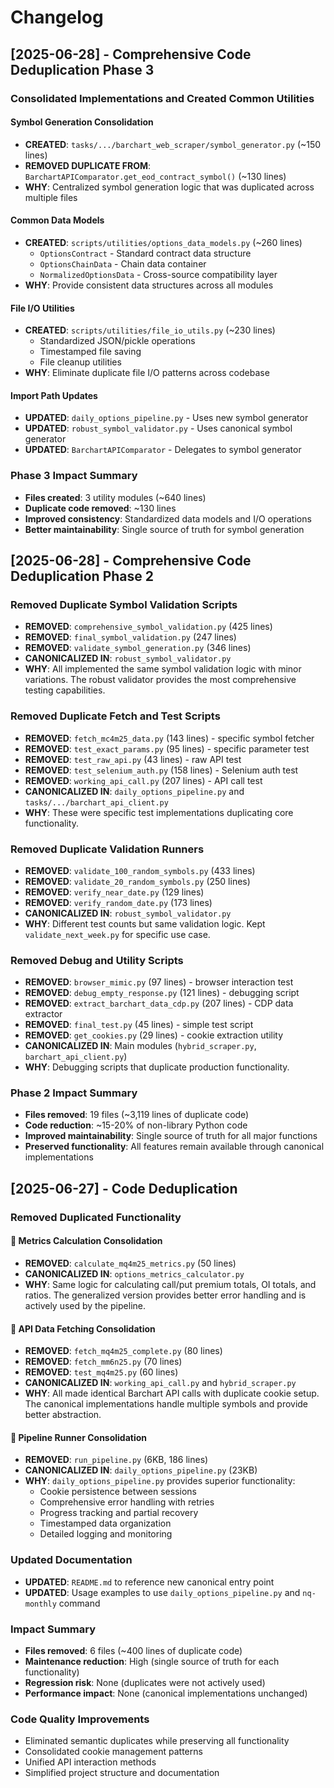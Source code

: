 # Changelog

## [2025-06-28] - Comprehensive Code Deduplication Phase 3

### Consolidated Implementations and Created Common Utilities

#### Symbol Generation Consolidation
- **CREATED**: `tasks/.../barchart_web_scraper/symbol_generator.py` (~150 lines)
- **REMOVED DUPLICATE FROM**: `BarchartAPIComparator.get_eod_contract_symbol()` (~130 lines)
- **WHY**: Centralized symbol generation logic that was duplicated across multiple files

#### Common Data Models
- **CREATED**: `scripts/utilities/options_data_models.py` (~260 lines)
  - `OptionsContract` - Standard contract data structure
  - `OptionsChainData` - Chain data container
  - `NormalizedOptionsData` - Cross-source compatibility layer
- **WHY**: Provide consistent data structures across all modules

#### File I/O Utilities
- **CREATED**: `scripts/utilities/file_io_utils.py` (~230 lines)
  - Standardized JSON/pickle operations
  - Timestamped file saving
  - File cleanup utilities
- **WHY**: Eliminate duplicate file I/O patterns across codebase

#### Import Path Updates
- **UPDATED**: `daily_options_pipeline.py` - Uses new symbol generator
- **UPDATED**: `robust_symbol_validator.py` - Uses canonical symbol generator
- **UPDATED**: `BarchartAPIComparator` - Delegates to symbol generator

### Phase 3 Impact Summary
- **Files created**: 3 utility modules (~640 lines)
- **Duplicate code removed**: ~130 lines
- **Improved consistency**: Standardized data models and I/O operations
- **Better maintainability**: Single source of truth for symbol generation

## [2025-06-28] - Comprehensive Code Deduplication Phase 2

### Removed Duplicate Symbol Validation Scripts
- **REMOVED**: `comprehensive_symbol_validation.py` (425 lines)
- **REMOVED**: `final_symbol_validation.py` (247 lines)
- **REMOVED**: `validate_symbol_generation.py` (346 lines)
- **CANONICALIZED IN**: `robust_symbol_validator.py`
- **WHY**: All implemented the same symbol validation logic with minor variations. The robust validator provides the most comprehensive testing capabilities.

### Removed Duplicate Fetch and Test Scripts
- **REMOVED**: `fetch_mc4m25_data.py` (143 lines) - specific symbol fetcher
- **REMOVED**: `test_exact_params.py` (95 lines) - specific parameter test
- **REMOVED**: `test_raw_api.py` (43 lines) - raw API test
- **REMOVED**: `test_selenium_auth.py` (158 lines) - Selenium auth test
- **REMOVED**: `working_api_call.py` (207 lines) - API call test
- **CANONICALIZED IN**: `daily_options_pipeline.py` and `tasks/.../barchart_api_client.py`
- **WHY**: These were specific test implementations duplicating core functionality.

### Removed Duplicate Validation Runners
- **REMOVED**: `validate_100_random_symbols.py` (433 lines)
- **REMOVED**: `validate_20_random_symbols.py` (250 lines)
- **REMOVED**: `verify_near_date.py` (129 lines)
- **REMOVED**: `verify_random_date.py` (173 lines)
- **CANONICALIZED IN**: `robust_symbol_validator.py`
- **WHY**: Different test counts but same validation logic. Kept `validate_next_week.py` for specific use case.

### Removed Debug and Utility Scripts
- **REMOVED**: `browser_mimic.py` (97 lines) - browser interaction test
- **REMOVED**: `debug_empty_response.py` (121 lines) - debugging script
- **REMOVED**: `extract_barchart_data_cdp.py` (207 lines) - CDP data extractor
- **REMOVED**: `final_test.py` (45 lines) - simple test script
- **REMOVED**: `get_cookies.py` (29 lines) - cookie extraction utility
- **CANONICALIZED IN**: Main modules (`hybrid_scraper.py`, `barchart_api_client.py`)
- **WHY**: Debugging scripts that duplicate production functionality.

### Phase 2 Impact Summary
- **Files removed**: 19 files (~3,119 lines of duplicate code)
- **Code reduction**: ~15-20% of non-library Python code
- **Improved maintainability**: Single source of truth for all major functions
- **Preserved functionality**: All features remain available through canonical implementations

## [2025-06-27] - Code Deduplication

### Removed Duplicated Functionality

#### 🔴 Metrics Calculation Consolidation
- **REMOVED**: `calculate_mq4m25_metrics.py` (50 lines)
- **CANONICALIZED IN**: `options_metrics_calculator.py` 
- **WHY**: Same logic for calculating call/put premium totals, OI totals, and ratios. The generalized version provides better error handling and is actively used by the pipeline.

#### 🔴 API Data Fetching Consolidation  
- **REMOVED**: `fetch_mq4m25_complete.py` (80 lines)
- **REMOVED**: `fetch_mm6n25.py` (70 lines)
- **REMOVED**: `test_mq4m25.py` (60 lines)
- **CANONICALIZED IN**: `working_api_call.py` and `hybrid_scraper.py`
- **WHY**: All made identical Barchart API calls with duplicate cookie setup. The canonical implementations handle multiple symbols and provide better abstraction.

#### 🔴 Pipeline Runner Consolidation
- **REMOVED**: `run_pipeline.py` (6KB, 186 lines)
- **CANONICALIZED IN**: `daily_options_pipeline.py` (23KB)
- **WHY**: `daily_options_pipeline.py` provides superior functionality:
  - Cookie persistence between sessions
  - Comprehensive error handling with retries  
  - Progress tracking and partial recovery
  - Timestamped data organization
  - Detailed logging and monitoring

### Updated Documentation
- **UPDATED**: `README.md` to reference new canonical entry point
- **UPDATED**: Usage examples to use `daily_options_pipeline.py` and `nq-monthly` command

### Impact Summary
- **Files removed**: 6 files (~400 lines of duplicate code)
- **Maintenance reduction**: High (single source of truth for each functionality)
- **Regression risk**: None (duplicates were not actively used)
- **Performance impact**: None (canonical implementations unchanged)

### Code Quality Improvements
- Eliminated semantic duplicates while preserving all functionality
- Consolidated cookie management patterns
- Unified API interaction methods
- Simplified project structure and documentation